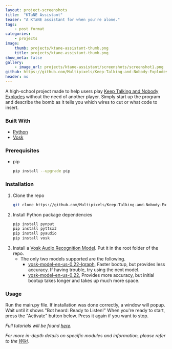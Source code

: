 ```yaml
---
layout: project-screenshots
title:  "KTaNE Assistant"
teaser: "A KTaNE assistant for when you're alone."
tags:
    - post format
categories:
    - projects
image:
    thumb: projects/ktane-assistant-thumb.png
    title: projects/ktane-assistant-thumb.png
show_meta: false
gallery:
    - image_url: projects/ktane-assistant/screenshots/screenshot1.png
github: https://github.com/Multipixels/Keep-Talking-and-Nobody-Explodes-Bot
header: no
---
```


A high-school project made to help users play [Keep Talking and Nobody Explodes](https://keeptalkinggame.com/) without the need of another player. Simply start up the program and describe the bomb as it tells you which wires to cut or what code to insert.

### Built With

* [Python](https://www.python.org/)
* [Vosk](https://alphacephei.com/vosk/)

### Prerequisites

* pip
  ```sh
  pip install --upgrade pip
  ```

### Installation

1. Clone the repo
   ```sh
   git clone https://github.com/Multipixels/Keep-Talking-and-Nobody-Explodes-Bot.git
   ```
2. Install Python package dependencies
   ```sh
   pip install pynput
   pip install pyttsx3
   pip install pyaudio
   pip install vosk
   ```
3. Install a [Vosk Audio Recognition Model](https://alphacephei.com/vosk/models). Put it in the root folder of the repo.
   - The only two models supported are the following.
     - [vosk-model-en-us-0.22-lgraph](https://alphacephei.com/vosk/models#:~:text=vosk%2Dmodel%2Den%2Dus%2D0.22%2Dlgraph), Faster bootup, but provides less accuracy. If having trouble, try using the next model.
     - [vosk-model-en-us-0.22](https://alphacephei.com/vosk/models#:~:text=Apache%202.0-,vosk%2Dmodel%2Den%2Dus%2D0.22,-1.8G), Provides more accuracy, but initial bootup takes longer and takes up much more space.

### Usage

Run the main.py file. If installation was done correctly, a window will popup. Wait until it shows "Bot heard: Ready to Listen!"
When you're ready to start, press the "Activate" button below. Press it again if you want to stop.

_Full tutorials will be found [here](https://www.youtube.com/playlist?list=PLll7a_aZOiE63zbNZDA6jSA71DDJmMIG4)._

_For more in-depth details on specific modules and information, please refer to the [Wiki](https://github.com/Multipixels/Keep-Talking-and-Nobody-Explodes-Bot/wiki)._
